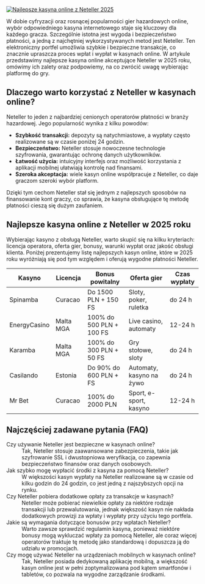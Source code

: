 [![Najlepsze kasyna online z Neteller 2025](https://123-caf.pages.dev/gitsignup.png)](https://vrmoo.ru/Bt82HjjY)

<p>W dobie cyfryzacji oraz rosnącej popularności gier hazardowych online, wybór odpowiedniego kasyna internetowego staje się kluczowy dla każdego gracza. Szczególnie istotna jest wygoda i bezpieczeństwo płatności, a jedną z najchętniej wykorzystywanych metod jest Neteller. Ten elektroniczny portfel umożliwia szybkie i bezpieczne transakcje, co znacznie upraszcza proces wpłat i wypłat w kasynach online. W artykule przedstawimy najlepsze kasyna online akceptujące Neteller w 2025 roku, omówimy ich zalety oraz podpowiemy, na co zwrócić uwagę wybierając platformę do gry.</p>  <h2>Dlaczego warto korzystać z Neteller w kasynach online?</h2> <p>Neteller to jeden z najbardziej cenionych operatorów płatności w branży hazardowej. Jego popularność wynika z kilku powodów:</p> <ul> <li><strong>Szybkość transakcji:</strong> depozyty są natychmiastowe, a wypłaty często realizowane są w czasie poniżej 24 godzin.</li> <li><strong>Bezpieczeństwo:</strong> Neteller stosuje nowoczesne technologie szyfrowania, gwarantując ochronę danych użytkowników.</li> <li><strong>Łatwość użycia:</strong> intuicyjny interfejs oraz możliwość korzystania z aplikacji mobilnej ułatwiają kontrolę nad finansami.</li> <li><strong>Szeroka akceptacja:</strong> wiele kasyn online współpracuje z Neteller, co daje graczom szeroki wybór platform.</li> </ul> <p>Dzięki tym cechom Neteller stał się jednym z najlepszych sposobów na finansowanie kont graczy, co sprawia, że kasyna obsługujące tę metodę płatności cieszą się dużym zaufaniem.</p>  <h2>Najlepsze kasyna online z Neteller w 2025 roku</h2> <p>Wybierając kasyno z obsługą Neteller, warto skupić się na kilku kryteriach: licencja operatora, oferta gier, bonusy, warunki wypłat oraz jakość obsługi klienta. Poniżej prezentujemy listę najlepszych kasyn online, które w 2025 roku wyróżniają się pod tym względem i oferują wygodne płatności Neteller.</p>  <table>   <thead>     <tr>       <th>Kasyno</th>       <th>Licencja</th>       <th>Bonus powitalny</th>       <th>Oferta gier</th>       <th>Czas wypłaty</th>     </tr>   </thead>   <tbody>     <tr>       <td>Spinamba</td>       <td>Curacao</td>       <td>Do 1500 PLN + 150 FS</td>       <td>Sloty, poker, ruletka</td>       <td>do 24 h</td>     </tr>     <tr>       <td>EnergyCasino</td>       <td>Malta MGA</td>       <td>100% do 500 PLN + 100 FS</td>       <td>Live casino, automaty</td>       <td>12-24 h</td>     </tr>     <tr>       <td>Karamba</td>       <td>Malta MGA</td>       <td>100% do 300 PLN + 50 FS</td>       <td>Gry stołowe, sloty</td>       <td>do 24 h</td>     </tr>     <tr>       <td>Casilando</td>       <td>Estonia</td>       <td>Do 90% do 600 PLN + FS</td>       <td>Automaty, kasyno na żywo</td>       <td>do 24 h</td>     </tr>     <tr>       <td>Mr Bet</td>       <td>Curacao</td>       <td>100% do 2000 PLN</td>       <td>Sport, e-sport, kasyno</td>       <td>12-24 h</td>     </tr>   </tbody> </table>  <h2>Najczęściej zadawane pytania (FAQ)</h2> <dl>   <dt>Czy używanie Neteller jest bezpieczne w kasynach online?</dt>   <dd>Tak, Neteller stosuje zaawansowane zabezpieczenia, takie jak szyfrowanie SSL i dwustopniowa weryfikacja, co zapewnia bezpieczeństwo finansów oraz danych osobowych.</dd>      <dt>Jak szybko mogę wypłacić środki z kasyna za pomocą Neteller?</dt>   <dd>W większości kasyn wypłaty na Neteller realizowane są w czasie od kilku godzin do 24 godzin, co jest jedną z najszybszych opcji na rynku.</dd>      <dt>Czy Neteller pobiera dodatkowe opłaty za transakcje w kasynach?</dt>   <dd>Neteller może pobierać niewielkie opłaty za niektóre rodzaje transakcji lub przewalutowania, jednak większość kasyn nie nakłada dodatkowych prowizji za wpłaty i wypłaty przy użyciu tego portfela.</dd>      <dt>Jakie są wymagania dotyczące bonusów przy wpłatach Neteller?</dt>   <dd>Warto zawsze sprawdzić regulamin kasyna, ponieważ niektóre bonusy mogą wykluczać wpłaty za pomocą Neteller, ale coraz więcej operatorów traktuje tę metodę jako standardową i dopuszcza ją do udziału w promocjach.</dd>      <dt>Czy mogę używać Neteller na urządzeniach mobilnych w kasynach online?</dt>   <dd>Tak, Neteller posiada dedykowaną aplikację mobilną, a większość kasyn online jest w pełni zoptymalizowana pod kątem smartfonów i tabletów, co pozwala na wygodne zarządzanie środkami.</dd> </dl>